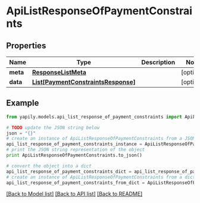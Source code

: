 # ApiListResponseOfPaymentConstraints


## Properties
Name | Type | Description | Notes
------------ | ------------- | ------------- | -------------
**meta** | [**ResponseListMeta**](ResponseListMeta.md) |  | [optional] 
**data** | [**List[PaymentConstraintsResponse]**](PaymentConstraintsResponse.md) |  | [optional] 

## Example

```python
from yapily.models.api_list_response_of_payment_constraints import ApiListResponseOfPaymentConstraints

# TODO update the JSON string below
json = "{}"
# create an instance of ApiListResponseOfPaymentConstraints from a JSON string
api_list_response_of_payment_constraints_instance = ApiListResponseOfPaymentConstraints.from_json(json)
# print the JSON string representation of the object
print ApiListResponseOfPaymentConstraints.to_json()

# convert the object into a dict
api_list_response_of_payment_constraints_dict = api_list_response_of_payment_constraints_instance.to_dict()
# create an instance of ApiListResponseOfPaymentConstraints from a dict
api_list_response_of_payment_constraints_from_dict = ApiListResponseOfPaymentConstraints.from_dict(api_list_response_of_payment_constraints_dict)
```
[[Back to Model list]](../README.md#documentation-for-models) [[Back to API list]](../README.md#documentation-for-api-endpoints) [[Back to README]](../README.md)


